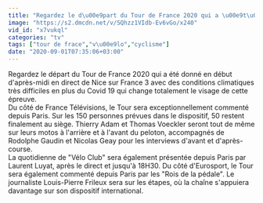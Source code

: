 ```yaml
---
title: "Regardez le d\u00e9part du Tour de France 2020 qui a \u00e9t\u00e9 donn\u00e9 en d\u00e9but d'apr\u00e8s-midi en direct de Nice sur France 3 avec des conditions climatiques tr\u00e8s difficiles en plus du Covid"
image: "https://s2.dmcdn.net/v/SQhzz1VIdb-Ev6vGo/x240"
vid_id: "x7vukql"
categories: "tv"
tags: ["tour de frace","v\u00e9lo","cyclisme"]
date: "2020-09-01T07:35:06+03:00"
---
```

Regardez le départ du Tour de France 2020 qui a été donné en début d'après-midi en direct de Nice sur France 3 avec des conditions climatiques très difficiles en plus du Covid 19 qui change totalement le visage de cette épreuve.  <br>Du côté de France Télévisions, le Tour sera exceptionnellement commenté depuis Paris. Sur les 150 personnes prévues dans le dispositif, 50 restent finalement au siège. Thierry Adam et Thomas Voeckler seront tout de même sur leurs motos à l'arrière et à l'avant du peloton, accompagnés de Rodolphe Gaudin et Nicolas Geay pour les interviews d'avant et d'après-course.  <br>La quotidienne de &quot;Vélo Club&quot; sera également présentée depuis Paris par Laurent Luyat, après le direct et jusqu'à 18H30. Du côté d'Eurosport, le Tour sera également commenté depuis Paris par les &quot;Rois de la pédale&quot;. Le journaliste Louis-Pierre Frileux sera sur les étapes, où la chaîne s'appuiera davantage sur son dispositif international.
